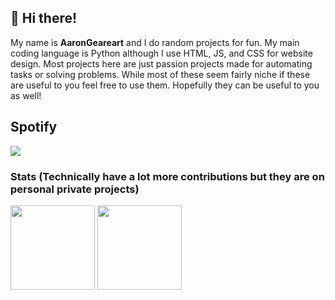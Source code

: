 ## 👋 Hi there!

My name is **AaronGeareart** and I do random projects for fun.
My main coding language is Python although I use HTML, JS, and CSS for website design.
Most projects here are just passion projects made for automating tasks or solving problems.
While most of these seem fairly niche if these are useful to you feel free to use them.
Hopefully they can be useful to you as well!

## Spotify
![](https://aaron-spotify.vercel.app/spotify)

### Stats (Technically have a lot more contributions but they are on personal private projects)

<div>
  <img height="135px" align="center" src="https://github-readme-stats.vercel.app/api?username=AaronGearheart&theme=nord&show_icons=true&hide_title=true&hide_border=true&include_all_commits=true&line_height=21">
  <img height="135px" align="center" src="https://github-readme-stats.vercel.app/api/top-langs/?username=AaronGearheart&theme=nord&&hide_title=true&hide_border=true&layout=compact&langs_count=8">
</div>
